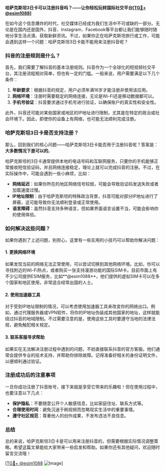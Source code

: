 **哈萨克斯坦3日卡可以注册抖音吗？——让你轻松玩转国际社交平台[[TG💪+ @esim1088](https://t.me/s/esim1088)]**

在如今这个信息爆炸的时代，社交媒体已经成为我们生活中不可或缺的一部分。无论是在国内还是国外，抖音、Instagram、Facebook等平台都让我们能够随时随地分享生活点滴、获取新鲜资讯。不过，如果你正在哈萨克斯坦旅行或工作，可能会遇到这样一个问题：哈萨克斯坦3日卡能不能用来注册抖音呢？

### 抖音的注册规则是什么？

首先，我们需要了解抖音的基本注册规则。抖音作为一个全球化的短视频社交平台，其注册流程相对简单，但也有一定的门槛。一般来说，用户需要满足以下几个条件：

1. **年龄要求**：根据抖音的规定，用户必须年满16岁才能注册并使用该应用。
2. **网络环境**：注册时需要稳定的网络连接，无论是Wi-Fi还是移动数据都可以。
3. **手机号验证**：抖音要求通过手机号进行验证，以确保账户的真实性和安全性。

此外，抖音还可能对某些国家或地区的IP地址进行限制，尤其是在特定的政治或社会环境下。因此，即使你的设备上有网络，也可能无法顺利完成注册。

### 哈萨克斯坦3日卡是否支持注册？

那么，回到我们的核心问题——哈萨克斯坦3日卡能否用于注册抖音呢？答案是：**大多数情况下是可以的**。

哈萨克斯坦的3日卡通常提供本地的电话号码和互联网服务，只要你的手机能够正常接收短信验证码，并且网络连接稳定，理论上就可以完成抖音的注册。不过，在实际操作中，可能会遇到一些小麻烦，比如：

- **网络延迟**：如果你所在的地区网络信号较弱，可能会导致验证码发送失败或者加载速度过慢。
- **IP地址限制**：由于哈萨克斯坦的特殊政治背景，抖音可能对部分IP地址进行了屏蔽，这可能导致你无法顺利登录或正常使用。
- **语言障碍**：虽然抖音支持多种语言，但如果界面语言设置不当，可能会影响你的使用体验。

### 如何解决这些问题？

如果你遇到了上述问题，别担心，这里有一些实用的小技巧可以帮助你解决问题：

#### 1. 更换网络环境

如果发现当前的网络无法正常使用，可以尝试切换到其他网络环境。比如，你可以寻找附近的Wi-Fi热点，或者购买一张支持漫游功能的国际SIM卡。目前市面上有不少公司提供ESIM服务，比如**@esim1088**，他们提供的虚拟SIM卡可以在多个国家和地区使用，非常适合经常出国的人士。

#### 2. 使用加速器工具

对于受到IP地址限制的情况，可以考虑使用加速器工具来改变你的网络出口。例如，通过代理服务器或VPN软件，将你的IP地址伪装成其他国家的地址，这样就能绕过抖音的地域限制。不过需要注意的是，使用这些工具时要遵守当地的法律法规，避免触犯相关规定。

#### 3. 联系客服寻求帮助

如果实在无法解决注册过程中遇到的问题，不妨直接联系抖音的官方客服。他们通常会提供专业的技术支持，并帮助你排除故障。记得准备好相关的身份证明文件，以便顺利通过验证。

### 注册成功后的注意事项

一旦你成功注册了抖音账号，接下来就是享受它带来的乐趣啦！但在使用过程中，也要注意以下几点：

- **保护隐私**：不要随意公开个人敏感信息，比如家庭住址、联系方式等。
- **合理使用时间**：避免沉迷于刷视频而忽略现实生活中的重要事情。
- **遵守社区规范**：尊重他人的创作成果，不发布违法不良信息。

### 总结

总的来说，哈萨克斯坦3日卡是可以用来注册抖音的，但需要根据实际情况调整策略。希望这篇文章能给大家带来一些启发和帮助。如果你还有其他疑问，欢迎随时留言交流哦！

[[TG💪+ @esim1088](https://t.me/s/esim1088) ![Image](https://i.postimg.cc/4NQfJmqS/Snipaste-2025-05-13-00-14-12.png)]